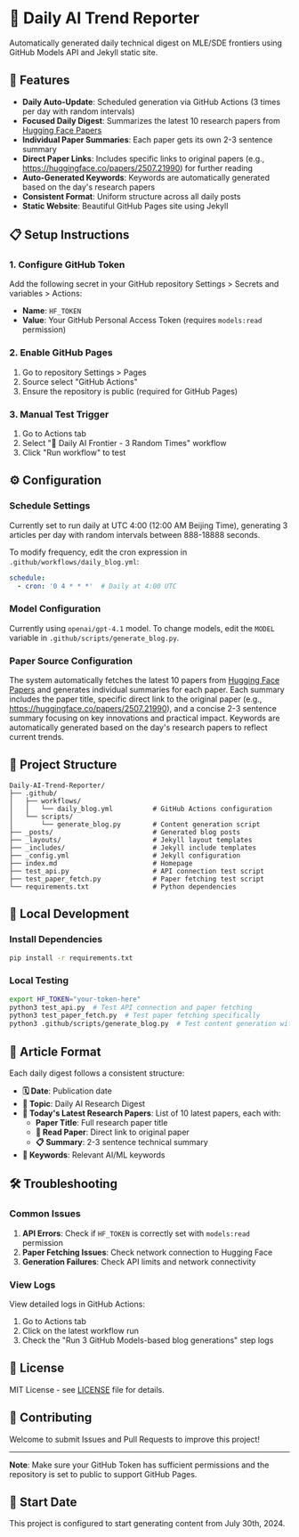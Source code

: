 # 🌟 Daily AI Trend Reporter

Automatically generated daily technical digest on MLE/SDE frontiers using GitHub Models API and Jekyll static site.

## 🚀 Features

- **Daily Auto-Update**: Scheduled generation via GitHub Actions (3 times per day with random intervals)
- **Focused Daily Digest**: Summarizes the latest 10 research papers from [Hugging Face Papers](https://huggingface.co/papers)
- **Individual Paper Summaries**: Each paper gets its own 2-3 sentence summary
- **Direct Paper Links**: Includes specific links to original papers (e.g., https://huggingface.co/papers/2507.21990) for further reading
- **Auto-Generated Keywords**: Keywords are automatically generated based on the day's research papers
- **Consistent Format**: Uniform structure across all daily posts
- **Static Website**: Beautiful GitHub Pages site using Jekyll

## 📋 Setup Instructions

### 1. Configure GitHub Token

Add the following secret in your GitHub repository Settings > Secrets and variables > Actions:

- **Name**: `HF_TOKEN`
- **Value**: Your GitHub Personal Access Token (requires `models:read` permission)

### 2. Enable GitHub Pages

1. Go to repository Settings > Pages
2. Source select "GitHub Actions"
3. Ensure the repository is public (required for GitHub Pages)

### 3. Manual Test Trigger

1. Go to Actions tab
2. Select "🌱 Daily AI Frontier - 3 Random Times" workflow
3. Click "Run workflow" to test

## ⚙️ Configuration

### Schedule Settings

Currently set to run daily at UTC 4:00 (12:00 AM Beijing Time), generating 3 articles per day with random intervals between 888-18888 seconds.

To modify frequency, edit the cron expression in `.github/workflows/daily_blog.yml`:

```yaml
schedule:
  - cron: '0 4 * * *'  # Daily at 4:00 UTC
```

### Model Configuration

Currently using `openai/gpt-4.1` model. To change models, edit the `MODEL` variable in `.github/scripts/generate_blog.py`.

### Paper Source Configuration

The system automatically fetches the latest 10 papers from [Hugging Face Papers](https://huggingface.co/papers) and generates individual summaries for each paper. Each summary includes the paper title, specific direct link to the original paper (e.g., https://huggingface.co/papers/2507.21990), and a concise 2-3 sentence summary focusing on key innovations and practical impact. Keywords are automatically generated based on the day's research papers to reflect current trends.

## 📁 Project Structure

```
Daily-AI-Trend-Reporter/
├── .github/
│   ├── workflows/
│   │   └── daily_blog.yml          # GitHub Actions configuration
│   └── scripts/
│       └── generate_blog.py        # Content generation script
├── _posts/                         # Generated blog posts
├── _layouts/                       # Jekyll layout templates
├── _includes/                      # Jekyll include templates
├── _config.yml                     # Jekyll configuration
├── index.md                        # Homepage
├── test_api.py                     # API connection test script
├── test_paper_fetch.py             # Paper fetching test script
└── requirements.txt                # Python dependencies
```

## 🔧 Local Development

### Install Dependencies

```bash
pip install -r requirements.txt
```

### Local Testing

```bash
export HF_TOKEN="your-token-here"
python3 test_api.py  # Test API connection and paper fetching
python3 test_paper_fetch.py  # Test paper fetching specifically
python3 .github/scripts/generate_blog.py  # Test content generation with latest papers
```

## 📝 Article Format

Each daily digest follows a consistent structure:

- **🗓️ Date**: Publication date
- **🎯 Topic**: Daily AI Research Digest
- **📌 Today's Latest Research Papers**: List of 10 latest papers, each with:
  - **Paper Title**: Full research paper title
  - **🔗 Read Paper**: Direct link to original paper
  - **📋 Summary**: 2-3 sentence technical summary
- **🔑 Keywords**: Relevant AI/ML keywords

## 🛠️ Troubleshooting

### Common Issues

1. **API Errors**: Check if `HF_TOKEN` is correctly set with `models:read` permission
2. **Paper Fetching Issues**: Check network connection to Hugging Face
3. **Generation Failures**: Check API limits and network connectivity

### View Logs

View detailed logs in GitHub Actions:
1. Go to Actions tab
2. Click on the latest workflow run
3. Check the "Run 3 GitHub Models-based blog generations" step logs

## 📄 License

MIT License - see [LICENSE](LICENSE) file for details.

## 🤝 Contributing

Welcome to submit Issues and Pull Requests to improve this project!

---

**Note**: Make sure your GitHub Token has sufficient permissions and the repository is set to public to support GitHub Pages.

## 📅 Start Date

This project is configured to start generating content from July 30th, 2024. 